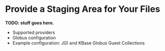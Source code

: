 # Provide a Staging Area for Your Files

**TODO: stuff goes here.**

* Supported providers
* Globus configuration
* Example configuration: JGI and KBase Globus Guest Collections
